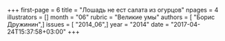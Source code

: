 +++
first-page = 6
title = "Лошадь не ест салата из огурцов"
npages = 4
illustrators = []
month = "06"
rubric = "Великие умы"
authors = [ "Борис Дружинин",]
issues = [ "2014_06",]
year = "2014"
date = "2017-04-24T15:37:58+03:00"
+++
